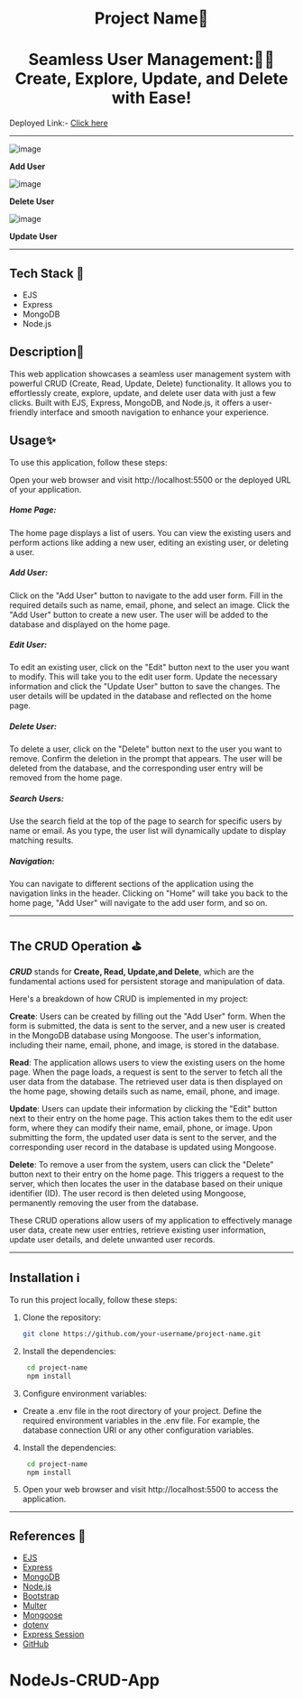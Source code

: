 

<h1 align="center">Project Name🚨</h1>   



<h1 align="center">Seamless User Management:🧑‍💻 <br>
 Create, Explore, Update, and Delete with Ease! </h1>

 Deployed Link:- [Click here](https://nodecrud-hp3d.onrender.com/)

<hr>

![image](https://github.com/hritikd3/nodejs-image-upload-crud-app/assets/86347286/b9861d86-b5fc-4895-a306-5b8706da22fb)

**Add User**

![image](https://github.com/hritikd3/nodejs-image-upload-crud-app/assets/86347286/b0f2ec36-8c5b-4dd3-953b-3d19ba5b71a2)

**Delete User**

![image](https://github.com/hritikd3/nodejs-image-upload-crud-app/assets/86347286/96d57755-aebf-4fce-94f7-494dc0ff6bd9)

**Update User**
<hr>

## Tech Stack 🚀

- EJS
- Express
- MongoDB
- Node.js

## Description📜

This web application showcases a seamless user management system with powerful CRUD (Create, Read, Update, Delete) functionality. It allows you to effortlessly create, explore, update, and delete user data with just a few clicks. Built with EJS, Express, MongoDB, and Node.js, it offers a user-friendly interface and smooth navigation to enhance your experience.


## Usage✨

To use this application, follow these steps:

Open your web browser and visit http://localhost:5500 or the deployed URL of your application.

##### Home Page: 
The home page displays a list of users. You can view the existing users and perform actions like adding a new user, editing an existing user, or deleting a user.

##### Add User: 
Click on the "Add User" button to navigate to the add user form. Fill in the required details such as name, email, phone, and select an image. Click the "Add User" button to create a new user. The user will be added to the database and displayed on the home page.

##### Edit User: 
To edit an existing user, click on the "Edit" button next to the user you want to modify. This will take you to the edit user form. Update the necessary information and click the "Update User" button to save the changes. The user details will be updated in the database and reflected on the home page.

##### Delete User:
To delete a user, click on the "Delete" button next to the user you want to remove. Confirm the deletion in the prompt that appears. The user will be deleted from the database, and the corresponding user entry will be removed from the home page.

##### Search Users: 
Use the search field at the top of the page to search for specific users by name or email. As you type, the user list will dynamically update to display matching results.

##### Navigation: 
You can navigate to different sections of the application using the navigation links in the header. Clicking on "Home" will take you back to the home page, "Add User" will navigate to the add user form, and so on.
<hr>

## The CRUD Operation ⛳

 ***CRUD*** stands for **Create, Read, Update,and Delete**, which are the fundamental actions used for persistent storage and manipulation of data.

Here's a breakdown of how CRUD is implemented in my project:

**Create**: 
Users can be created by filling out the "Add User" form. When the form is submitted, the data is sent to the server, and a new user is created in the MongoDB database using Mongoose. The user's information, including their name, email, phone, and image, is stored in the database.

**Read**: 
The application allows users to view the existing users on the home page. When the page loads, a request is sent to the server to fetch all the user data from the database. The retrieved user data is then displayed on the home page, showing details such as name, email, phone, and image.

**Update**: 
Users can update their information by clicking the "Edit" button next to their entry on the home page. This action takes them to the edit user form, where they can modify their name, email, phone, or image. Upon submitting the form, the updated user data is sent to the server, and the corresponding user record in the database is updated using Mongoose.

**Delete**: 
To remove a user from the system, users can click the "Delete" button next to their entry on the home page. This triggers a request to the server, which then locates the user in the database based on their unique identifier (ID). The user record is then deleted using Mongoose, permanently removing the user from the database.

These CRUD operations allow users of my application to effectively manage user data, create new user entries, retrieve existing user information, update user details, and delete unwanted user records. 
<hr>

## Installation ℹ️

To run this project locally, follow these steps:

1. Clone the repository:

   ```bash
   git clone https://github.com/your-username/project-name.git

2. Install the dependencies:

   ```bash
    cd project-name 
    npm install 

3. Configure environment variables:

- Create a .env file in the root directory of your project.
Define the required environment variables in the .env file. For example, the database connection URI or any other configuration variables.

4. Install the dependencies:

   ```bash
    cd project-name 
    npm install 


5. Open your web browser and visit http://localhost:5500 to access the application.
<hr>

## References 🙌
- [EJS](https://ejs.co/)
- [Express](https://expressjs.com/)
- [MongoDB](https://www.mongodb.com/)
- [Node.js](https://nodejs.org/)
- [Bootstrap](https://getbootstrap.com/)
- [Multer](https://www.npmjs.com/package/multer)
- [Mongoose](https://mongoosejs.com/)
- [dotenv](https://www.npmjs.com/package/dotenv)
- [Express Session](https://www.npmjs.com/package/express-session)
- [GitHub](https://github.com/)
# NodeJs-CRUD-App
